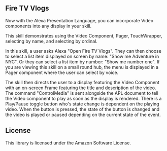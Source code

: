 ## Fire TV Vlogs

Now with the Alexa Presentation Language, you can incorporate Video components into any display in your skill.

This skill demonstrates using the Video Component, Pager, TouchWrapper, selecting by name, and selecting by ordinal.

In this skill, a user asks Alexa "Open Fire TV Vlogs". They can then choose to select a list item displayed on screen by name: "Show me Adventure in NYC". Or they can select a list item by number: "Show me number one". If you are viewing this skill on a small round hub, the menu is displayed in a Pager component where the user can select by voice.

The skill then directs the user to a display featuring the Video Component with an on-screen Frame featuring the title and description of the video. The command "ControlMedia" is sent alongside the APL document to tell the Video component to play as soon as the display is rendered. There is a Play/Pause toggle button who's state change is dependent on the playing video. When the button is pressed, the state of the button is changed and the video is played or paused depending on the current state of the event.

## License

This library is licensed under the Amazon Software License.
